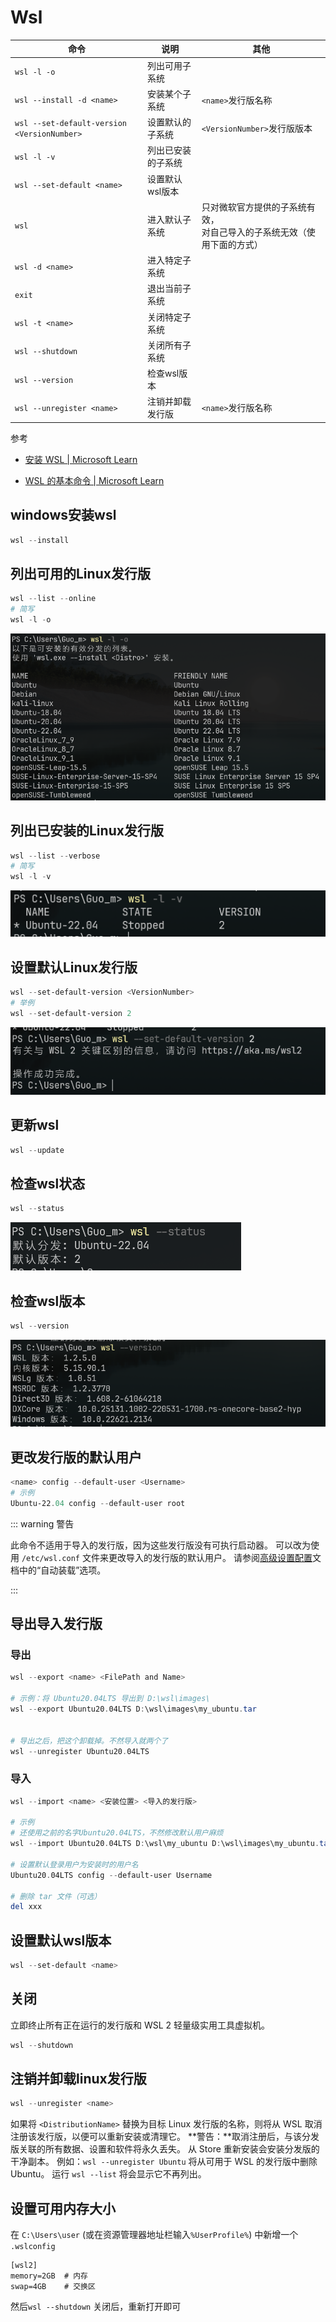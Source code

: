# Wsl

|             命令                                |           说明         |                 其他                                             |
| ------------------------------------------- | ------------------ | ------------------------------------------------------------ |
| `wsl -l -o`                                 | 列出可用子系统     |                                                              |
| `wsl --install -d <name>`                   | 安装某个子系统     | `<name>`发行版名称                                           |
| `wsl --set-default-version <VersionNumber>` | 设置默认的子系统   | `<VersionNumber>`发行版版本                                  |
| `wsl -l -v`                                 | 列出已安装的子系统 |                                                              |
| `wsl --set-default <name>`                  | 设置默认wsl版本    |                                                              |
| `wsl`                                       | 进入默认子系统     | 只对微软官方提供的子系统有效，<br>对自己导入的子系统无效（使用下面的方式） |
| `wsl -d <name>`                             | 进入特定子系统     |                                                              |
| `exit`                                      | 退出当前子系统     |                                                              |
| `wsl -t <name>`                             | 关闭特定子系统     |                                                              |
| `wsl --shutdown`                            | 关闭所有子系统     |                                                              |
| `wsl --version`                             | 检查wsl版本        |                                                              |
| `wsl --unregister <name>`                   | 注销并卸载发行版   | `<name>`发行版名称                                           |

参考

- [安装 WSL | Microsoft Learn](https://learn.microsoft.com/zh-cn/windows/wsl/install)

- [WSL 的基本命令 | Microsoft Learn](https://learn.microsoft.com/zh-cn/windows/wsl/basic-commands#unregister-or-uninstall-a-linux-distribution)



## windows安装wsl

``` powershell
wsl --install
```



## 列出可用的Linux发行版

``` powershell
wsl --list --online
# 简写
wsl -l -o
```



![image-20230812102956846](./assets/image-20230812102956846.png)



## 列出已安装的Linux发行版

``` powershell
wsl --list --verbose
# 简写
wsl -l -v
```

![image-20230812103220607](./assets/image-20230812103220607.png)



## 设置默认Linux发行版

``` powershell
wsl --set-default-version <VersionNumber>
# 举例
wsl --set-default-version 2
```

![image-20230812103551281](./assets/image-20230812103551281.png)



## 更新wsl

``` powershell
wsl --update
```



## 检查wsl状态

``` powershell
wsl --status
```

![image-20230812103826435](./assets/image-20230812103826435.png)



## 检查wsl版本

``` powershell
wsl --version
```

![image-20230812104131265](./assets/image-20230812104131265.png)



## 更改发行版的默认用户

``` powershell
<name> config --default-user <Username>
# 示例
Ubuntu-22.04 config --default-user root
```

::: warning 警告

此命令不适用于导入的发行版，因为这些发行版没有可执行启动器。 可以改为使用 `/etc/wsl.conf` 文件来更改导入的发行版的默认用户。 请参阅[高级设置配置](https://learn.microsoft.com/zh-cn/windows/wsl/wsl-config#user-settings)文档中的“自动装载”选项。

:::



## 导出导入发行版

### 导出

``` powershell
wsl --export <name> <FilePath and Name>

# 示例：将 Ubuntu20.04LTS 导出到 D:\wsl\images\
wsl --export Ubuntu20.04LTS D:\wsl\images\my_ubuntu.tar


# 导出之后，把这个卸载掉。不然导入就两个了
wsl --unregister Ubuntu20.04LTS
```





### 导入

``` powershell
wsl --import <name> <安装位置> <导入的发行版>

# 示例
# 还使用之前的名字Ubuntu20.04LTS，不然修改默认用户麻烦
wsl --import Ubuntu20.04LTS D:\wsl\my_ubuntu D:\wsl\images\my_ubuntu.tar --version 2

# 设置默认登录用户为安装时的用户名
Ubuntu20.04LTS config --default-user Username

# 删除 tar 文件（可选）
del xxx
```





## 设置默认wsl版本

``` powershell
wsl --set-default <name>
```





## 关闭

立即终止所有正在运行的发行版和 WSL 2 轻量级实用工具虚拟机。

``` powershell
wsl --shutdown
```



## 注销并卸载linux发行版

``` powershell
wsl --unregister <name>
```

如果将 `<DistributionName>` 替换为目标 Linux 发行版的名称，则将从 WSL 取消注册该发行版，以便可以重新安装或清理它。 **警告：**取消注册后，与该分发版关联的所有数据、设置和软件将永久丢失。 从 Store 重新安装会安装分发版的干净副本。 例如：`wsl --unregister Ubuntu` 将从可用于 WSL 的发行版中删除 Ubuntu。 运行 `wsl --list` 将会显示它不再列出。



## 设置可用内存大小

在 `C:\Users\user` (或在资源管理器地址栏输入`%UserProfile%`) 中新增一个 `.wslconfig`

``` 
[wsl2]
memory=2GB	# 内存
swap=4GB	# 交换区
```

然后`wsl --shutdown` 关闭后，重新打开即可



